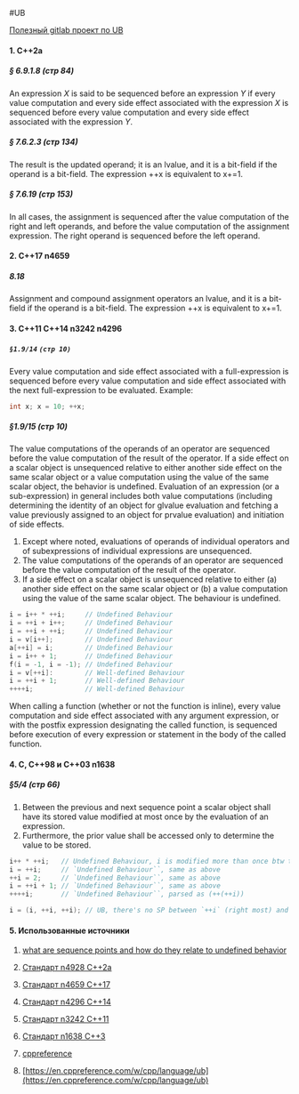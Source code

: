 #UB 

[Полезный gitlab проект по UB](https://github.com/Nekrolm/ubbook.git)

#### 1. C++2a
##### § 6.9.1.8 (стр 84)
An expression _X_ is said to be sequenced before an expression _Y_ if every value computation and every side effect associated with the expression _X_ is sequenced before every value computation and every side effect associated with the expression _Y_.
##### § 7.6.2.3 (стр 134)
The result is the updated operand; it is
an lvalue, and it is a bit-field if the operand is a bit-field. The expression ++x is equivalent to x+=1.
##### § 7.6.19 (стр 153)
In all cases, the assignment is sequenced after the value computation of the right and left operands, and before the value computation of the assignment expression. The right operand is sequenced before the left operand.

#### 2. C++17 n4659
##### 8.18 
Assignment and compound assignment operators
an lvalue, and it is a bit-field if the operand is a bit-field. The expression ++x is equivalent to x+=1.

#### 3. C++11 C++14 n3242 n4296 
##### `§1.9/14` `(стр 10)`
Every value computation and side effect associated with a full-expression is sequenced before every value computation and side effect associated with the next full-expression to be evaluated. Example:

```C++
int x; x = 10; ++x;
```
##### §1.9/15 (стр 10)
The value computations of the operands of an operator are sequenced before the value computation of the result of the operator. If a side effect on a scalar object is unsequenced relative to either another side effect on the same scalar object or a value computation using the value of the same scalar object, the behavior is undefined.
Evaluation of an expression (or a sub-expression) in general includes both value computations (including determining the identity of an object for glvalue evaluation and fetching a value previously assigned to an object for prvalue evaluation) and initiation of side effects.
1. Except where noted, evaluations of operands of individual operators and of subexpressions of individual expressions are unsequenced.
2. The value computations of the operands of an operator are sequenced before the value computation of the result of the operator.
3. If a side effect on a scalar object is unsequenced relative to either (a) another side effect on the same scalar object or (b) a value computation using the value of the same scalar object. The behaviour is undefined.

```C++
i = i++ * ++i;     // Undefined Behaviour
i = ++i + i++;     // Undefined Behaviour
i = ++i + ++i;     // Undefined Behaviour
i = v[i++];        // Undefined Behaviour
a[++i] = i;        // Undefined Behaviour
i = i++ + 1;       // Undefined Behaviour
f(i = -1, i = -1); // Undefined Behaviour
i = v[++i]:        // Well-defined Behaviour
i = ++i + 1;       // Well-defined Behaviour
++++i;             // Well-defined Behaviour
```

When calling a function (whether or not the function is inline), every value computation and side effect associated with any argument expression, or with the postfix expression designating the called function, is sequenced before execution of every expression or statement in the body of the called function. 

#### 4. C, C++98 и C++03 n1638
##### §5/4 (стр 66)
1. Between the previous and next sequence point a scalar object shall have its stored value modified at most once by the evaluation of an expression.
2. Furthermore, the prior value shall be accessed only to determine the value to be stored.

```C++
i++ * ++i;   // Undefined Behaviour, i is modified more than once btw two SPs
i = ++i;     // `Undefined Behaviour``, same as above
++i = 2;     // `Undefined Behaviour``, same as above
i = ++i + 1; // `Undefined Behaviour``, same as above
++++i;       // `Undefined Behaviour``, parsed as (++(++i))

i = (i, ++i, ++i); // UB, there's no SP between `++i` (right most) and assignment to `i` (`i` is modified more than once btw two Sps)
```

#### 5. Использованные источники

1. [what are sequence points and how do they relate to undefined behavior](https://stackoverflow.com/questions/4176328/what-are-sequence-points-and-how-do-they-relate-to-undefined-behavior/4183735#4183735)

2. [Стандарт n4928 C++2a](https://www.open-std.org/jtc1/sc22/wg21/docs/papers/2023/n4928.pdf)

3. [Стандарт n4659 C++17](https://www.open-std.org/jtc1/sc22/wg21/docs/papers/2017/n4659.pdf)

4. [Стандарт n4296 C++14](https://www.open-std.org/jtc1/sc22/wg21/docs/papers/2014/n4296.pdf)

5. [Стандарт n3242 C++11](https://www.open-std.org/jtc1/sc22/wg21/docs/papers/2011/n3242.pdf)

6. [Стандарт n1638 C++3](https://www.open-std.org/jtc1/sc22/wg21/docs/papers/2004/n1638.pdf)

7. [cppreference](https://en.cppreference.com/w/cpp/language/ub)

8. [https://en.cppreference.com/w/cpp/language/ub](https://en.cppreference.com/w/cpp/language/ub)